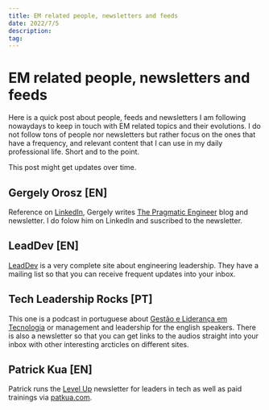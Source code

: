 ```yaml
---
title: EM related people, newsletters and feeds
date: 2022/7/5
description: 
tag: 
---
```


# EM related people, newsletters and feeds

Here is a quick post about people, feeds and newsletters I am following nowaydays to keep in touch with EM related topics and their evolutions. I do not follow tons of people nor newsletters but rather focus on the ones that have a frequency, and relevant content that I can use in my daily professional life. Short and to the point. 

This post might get updates over time. 

## Gergely Orosz [EN]

Reference on [LinkedIn](https://www.linkedin.com/in/gergelyorosz), Gergely writes [The Pragmatic Engineer](https://www.pragmaticengineer.com) blog and newsletter. I do folow him on LinkedIn and suscribed to the newsletter. 

## LeadDev [EN]

[LeadDev](https://leaddev.com) is a very complete site about engineering leadership. They have a mailing list so that you can receive frequent updates into your inbox. 

## Tech Leadership Rocks [PT]

This one is a podcast in portuguese about [Gestão e Liderança em Tecnologia](https://techleadership.rocks) or management and leadership for the english speakers. There is also a newsletter so that you can get links to the audios straight into your inbox with other interesting arcticles on different sites.

## Patrick Kua [EN]

Patrick runs the [Level Up](https://levelup.patkua.com) newsletter for leaders in tech as well as paid trainings via [patkua.com](https://www.patkua.com).